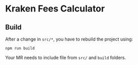 # Kraken Fees Calculator

## Build

After a change in `src/*`, you have to rebuild the project using:


```
npm run build
```

Your MR needs to include file from `src/` and `build` folders.
